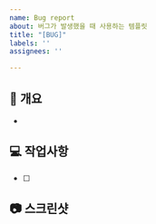 ```yaml
---
name: Bug report
about: 버그가 발생했을 때 사용하는 템플릿
title: "[BUG]"
labels: ''
assignees: ''

---
```


## 📌 개요 <!-- Bug내용에 대해 축약해서 적어주세요. -->
- 

## 💻 작업사항 <!-- Bug내용에 대해 상세설명이 필요하다면 이 부분에 기재 해주세요. -->
- [ ]

## 📷 스크린샷 <!-- 스크린샷이 필요하다면 넣어주세요. (필요없는 경우 삭제) -->

